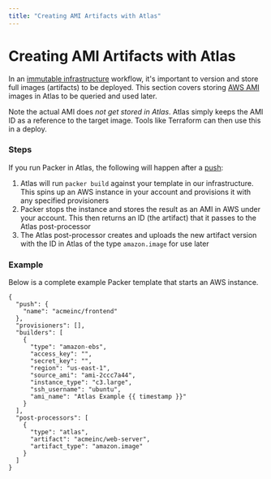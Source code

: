 ```yaml
---
title: "Creating AMI Artifacts with Atlas"
---
```


# Creating AMI Artifacts with Atlas

In an [immutable infrastructure](/help/intro/use-cases/continuous-deployment-of-immutable-infrastructure)
workflow, it's important to version and store full images (artifacts)
to be deployed. This section covers storing [AWS AMI](http://docs.aws.amazon.com/AWSEC2/latest/UserGuide/AMIs.html)
images in Atlas to be queried and used later.

Note the actual AMI does _not get stored in Atlas_. Atlas
simply keeps the AMI ID as a reference to the target image. Tools
like Terraform can then use this in a deploy.

### Steps

If you run Packer in Atlas, the following will happen after a [push](/help/packer/builds/starting):

1. Atlas will run `packer build` against your template in our infrastructure.
This spins up an AWS instance in your account and provisions it with
 any specified provisioners
1. Packer stops the instance and stores the result as an AMI in AWS
under your account. This then returns an ID (the artifact) that it passes to the Atlas post-processor
1. The Atlas post-processor creates and uploads the new artifact version with the
ID in Atlas of the type `amazon.image` for use later

### Example

Below is a complete example Packer template that starts an AWS instance.

    {
      "push": {
        "name": "acmeinc/frontend"
      },
      "provisioners": [],
      "builders": [
        {
          "type": "amazon-ebs",
          "access_key": "",
          "secret_key": "",
          "region": "us-east-1",
          "source_ami": "ami-2ccc7a44",
          "instance_type": "c3.large",
          "ssh_username": "ubuntu",
          "ami_name": "Atlas Example {{ timestamp }}"
        }
      ],
      "post-processors": [
        {
          "type": "atlas",
          "artifact": "acmeinc/web-server",
          "artifact_type": "amazon.image"
        }
      ]
    }

